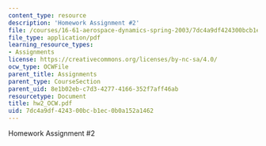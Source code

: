 ```yaml
---
content_type: resource
description: 'Homework Assignment #2'
file: /courses/16-61-aerospace-dynamics-spring-2003/7dc4a9df424300bcb1ec0b0a152a1462_hw2_OCW.pdf
file_type: application/pdf
learning_resource_types:
- Assignments
license: https://creativecommons.org/licenses/by-nc-sa/4.0/
ocw_type: OCWFile
parent_title: Assignments
parent_type: CourseSection
parent_uid: 8e1b02eb-c7d3-4277-4166-352f7aff46ab
resourcetype: Document
title: hw2_OCW.pdf
uid: 7dc4a9df-4243-00bc-b1ec-0b0a152a1462
---
```

Homework Assignment #2